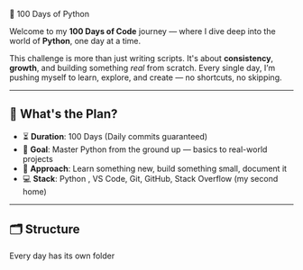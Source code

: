 🐍 100 Days of Python

Welcome to my **100 Days of Code** journey — where I dive deep into the world of **Python**, one day at a time.

This challenge is more than just writing scripts. It's about **consistency**, **growth**, and building something *real* from scratch. Every single day, I’m pushing myself to learn, explore, and create — no shortcuts, no skipping.

---

## 📅 What's the Plan?

- ⏳ **Duration**: 100 Days (Daily commits guaranteed)
- 🧠 **Goal**: Master Python from the ground up — basics to real-world projects
- 🔁 **Approach**: Learn something new, build something small, document it
- 💻 **Stack**: Python , VS Code, Git, GitHub, Stack Overflow (my second home)

---

## 🗂️ Structure

Every day has its own folder
